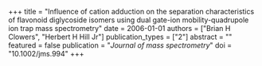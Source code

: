 +++
title = "Influence of cation adduction on the separation characteristics of flavonoid diglycoside isomers using dual gate-ion mobility-quadrupole ion trap mass spectrometry"
date = 2006-01-01
authors = ["Brian H Clowers", "Herbert H Hill Jr"]
publication_types = ["2"]
abstract = ""
featured = false
publication = "*Journal of mass spectrometry*"
doi = "10.1002/jms.994"
+++


